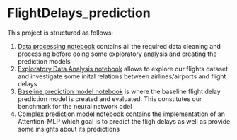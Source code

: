 # FlightDelays_prediction

This project is structured as follows:
1. [Data processing notebook](Data_preprocessing.ipynb) contains all the required data cleaning and processing before doing some exploratory analysis and creating the prediction models
2. [Exploratory Data Analysis notebook](*Exploratory_Data_Analysis.ipynb) allows to explore our flights dataset and investigate some inital relations between airlines/airports and flight delays
3. [Baseline prediction model notebook](PredictionModel_baseline.ipynb) is where the baseline flight delay prediction model is created and evaluated. This constitutes our benchmark for the neural network odel
4. [Complex prediction model notebook](PredictionModel_complex.ipynb) contains the implementation of an Attention-MLP which goal is to predict the fligh delays as well as provide some insights about its predictions
